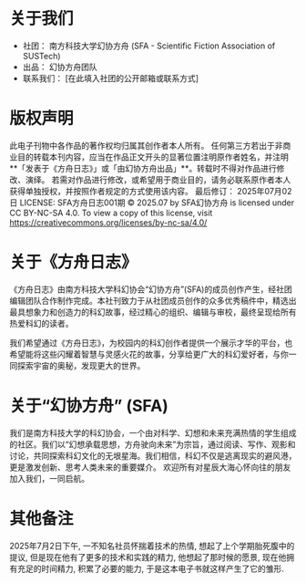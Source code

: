 # 关于我们
- 社团： 南方科技大学幻协方舟 (SFA - Scientific Fiction Association of SUSTech)
- 出品： 幻协方舟团队
- 联系我们： [在此填入社团的公开邮箱或联系方式]

# 版权声明
此电子刊物中各作品的著作权均归属其创作者本人所有。
任何第三方若出于非商业目的转载本刊内容，应当在作品正文开头的显著位置注明原作者姓名，并注明**「发表于《方舟日志》」或「由幻协方舟出品」**。转载时不得对作品进行修改、演绎。
若需对作品进行修改，或希望用于商业目的，请务必联系原作者本人获得单独授权，并按照作者规定的方式使用该内容。
最后修订： 2025年07月02日
LICENSE: SFA方舟日志001期 © 2025.07 by SFA幻协方舟 is licensed under CC BY-NC-SA 4.0. To view a copy of this license, visit https://creativecommons.org/licenses/by-nc-sa/4.0/

# 关于《方舟日志》
《方舟日志》由南方科技大学科幻协会“幻协方舟”(SFA)的成员创作产生，经社团编辑团队合作制作完成。本社刊致力于从社团成员创作的众多优秀稿件中，精选出最具想象力和创造力的科幻故事，经过精心的组织、编辑与审校，最终呈现给所有热爱科幻的读者。

我们希望通过《方舟日志》，为校园内的科幻创作者提供一个展示才华的平台，也希望能将这些闪耀着智慧与灵感火花的故事，分享给更广大的科幻爱好者，与你一同探索宇宙的奥秘，发现更大的世界。

# 关于“幻协方舟” (SFA)
我们是南方科技大学的科幻协会，一个由对科学、幻想和未来充满热情的学生组成的社区。我们以“幻想承载思想，方舟驶向未来”为宗旨，通过阅读、写作、观影和讨论，共同探索科幻文化的无垠星海。我们相信，科幻不仅是逃离现实的避风港，更是激发创新、思考人类未来的重要媒介。
欢迎所有对星辰大海心怀向往的朋友加入我们，一同启航。

# 其他备注
2025年7月2日下午,  一不知名社员怀揣着技术的热情, 想起了上个学期胎死腹中的提议, 但是现在他有了更多的技术和实践的精力, 他想起了那时候的愿景, 现在他拥有充足的时间精力, 积累了必要的能力, 于是这本电子书就这样产生了它的雏形.